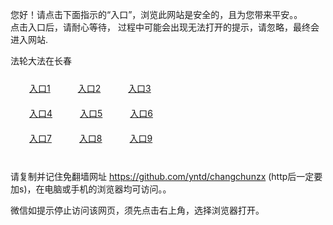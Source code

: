 您好！请点击下面指示的“入口”，浏览此网站是安全的，且为您带来平安。。 <br/>
点击入口后，请耐心等待， 过程中可能会出现无法打开的提示，请忽略，最终会进入网站. </br>

法轮大法在长春<br/>
<div style="padding:10px"><a style="margin:20px" target="_blank" href="https://d303mfii8ud6yy.cloudfront.net/2Qpsp?qsrrwb" id="ccLink1" rel="nofollow">入口1</a> <a target="_blank" style="margin:20px" href="https://d1g4av4aecp452.cloudfront.net/2Qpsp?nntkwsm" id="ccLink2" rel="nofollow">入口2</a> <a style="margin:20px" target="_blank" href="https://d3ijbgy0c75lc8.cloudfront.net/2Qpsp?gdlcc" id="ccLink3" rel="nofollow">入口3</a></div>

<div style="padding:10px" ><a style="margin:20px" target="_blank" href="https://d303mfii8ud6yy.cloudfront.net/2Qpsp?qsrrwb" id="ccLink4" rel="nofollow">入口4</a> <a style="margin:20px" href="https://d1g4av4aecp452.cloudfront.net/2Qpsp?nntkwsm" target="_blank" id="ccLink5" rel="nofollow">入口5</a> <a style="margin:20px" href="https://d3ijbgy0c75lc8.cloudfront.net/2Qpsp?gdlcc" target="_blank" id="ccLink6" rel="nofollow">入口6</a></div>

<div style="padding:10px"><a style="margin:20px" target="_blank" href="https://d303mfii8ud6yy.cloudfront.net/2Qpsp?qsrrwb" id="ccLink7" rel="nofollow">入口7</a> <a style="margin:20px" href="https://d1g4av4aecp452.cloudfront.net/2Qpsp?nntkwsm" target="_blank" id="ccLink8" rel="nofollow">入口8</a> <a style="margin:20px" target="_blank" href="https://d3ijbgy0c75lc8.cloudfront.net/2Qpsp?gdlcc" id="ccLink9" rel="nofollow">入口9</a></div>

<br/>



请复制并记住免翻墙网址 https://github.com/yntd/changchunzx (http后一定要加s)，在电脑或手机的浏览器均可访问。。<br/>

微信如提示停止访问该网页，须先点击右上角，选择浏览器打开。
